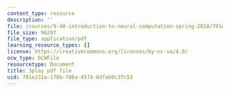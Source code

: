 ```yaml
---
content_type: resource
description: ''
file: /courses/9-40-introduction-to-neural-computation-spring-2018/781e231a176b706a45746dfab0c3fc53_88tKZLGOr3M.pdf
file_size: 96297
file_type: application/pdf
learning_resource_types: []
license: https://creativecommons.org/licenses/by-nc-sa/4.0/
ocw_type: OCWFile
resourcetype: Document
title: 3play pdf file
uid: 781e231a-176b-706a-4574-6dfab0c3fc53
---
```

